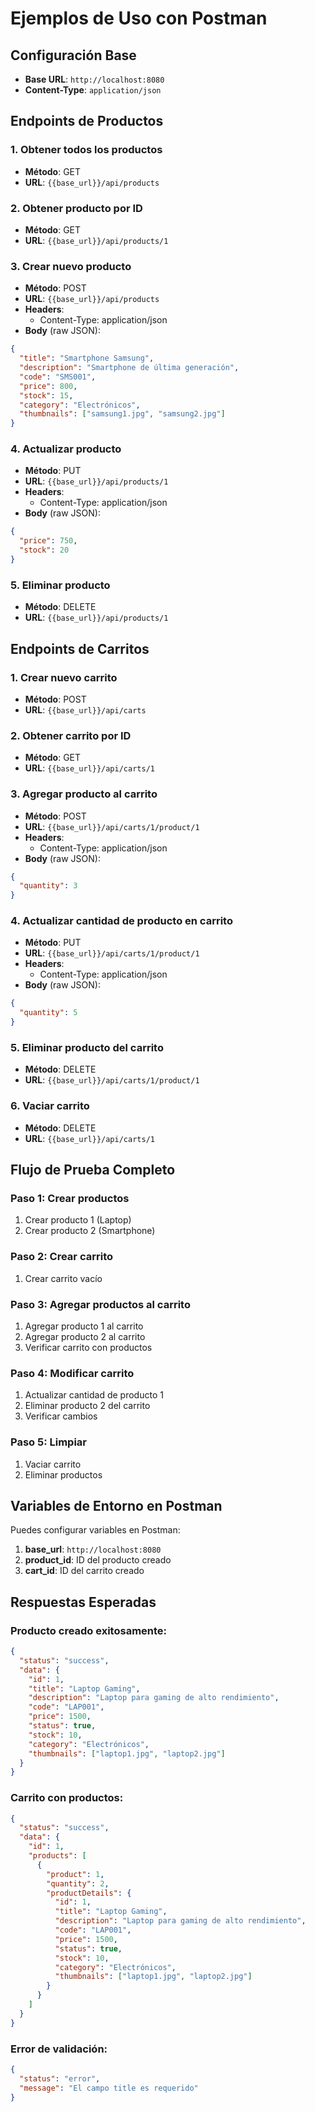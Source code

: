 # Ejemplos de Uso con Postman

## Configuración Base
- **Base URL**: `http://localhost:8080`
- **Content-Type**: `application/json`

## Endpoints de Productos

### 1. Obtener todos los productos
- **Método**: GET
- **URL**: `{{base_url}}/api/products`

### 2. Obtener producto por ID
- **Método**: GET
- **URL**: `{{base_url}}/api/products/1`

### 3. Crear nuevo producto
- **Método**: POST
- **URL**: `{{base_url}}/api/products`
- **Headers**: 
  - Content-Type: application/json
- **Body** (raw JSON):
```json
{
  "title": "Smartphone Samsung",
  "description": "Smartphone de última generación",
  "code": "SMS001",
  "price": 800,
  "stock": 15,
  "category": "Electrónicos",
  "thumbnails": ["samsung1.jpg", "samsung2.jpg"]
}
```

### 4. Actualizar producto
- **Método**: PUT
- **URL**: `{{base_url}}/api/products/1`
- **Headers**: 
  - Content-Type: application/json
- **Body** (raw JSON):
```json
{
  "price": 750,
  "stock": 20
}
```

### 5. Eliminar producto
- **Método**: DELETE
- **URL**: `{{base_url}}/api/products/1`

## Endpoints de Carritos

### 1. Crear nuevo carrito
- **Método**: POST
- **URL**: `{{base_url}}/api/carts`

### 2. Obtener carrito por ID
- **Método**: GET
- **URL**: `{{base_url}}/api/carts/1`

### 3. Agregar producto al carrito
- **Método**: POST
- **URL**: `{{base_url}}/api/carts/1/product/1`
- **Headers**: 
  - Content-Type: application/json
- **Body** (raw JSON):
```json
{
  "quantity": 3
}
```

### 4. Actualizar cantidad de producto en carrito
- **Método**: PUT
- **URL**: `{{base_url}}/api/carts/1/product/1`
- **Headers**: 
  - Content-Type: application/json
- **Body** (raw JSON):
```json
{
  "quantity": 5
}
```

### 5. Eliminar producto del carrito
- **Método**: DELETE
- **URL**: `{{base_url}}/api/carts/1/product/1`

### 6. Vaciar carrito
- **Método**: DELETE
- **URL**: `{{base_url}}/api/carts/1`

## Flujo de Prueba Completo

### Paso 1: Crear productos
1. Crear producto 1 (Laptop)
2. Crear producto 2 (Smartphone)

### Paso 2: Crear carrito
1. Crear carrito vacío

### Paso 3: Agregar productos al carrito
1. Agregar producto 1 al carrito
2. Agregar producto 2 al carrito
3. Verificar carrito con productos

### Paso 4: Modificar carrito
1. Actualizar cantidad de producto 1
2. Eliminar producto 2 del carrito
3. Verificar cambios

### Paso 5: Limpiar
1. Vaciar carrito
2. Eliminar productos

## Variables de Entorno en Postman

Puedes configurar variables en Postman:

1. **base_url**: `http://localhost:8080`
2. **product_id**: ID del producto creado
3. **cart_id**: ID del carrito creado

## Respuestas Esperadas

### Producto creado exitosamente:
```json
{
  "status": "success",
  "data": {
    "id": 1,
    "title": "Laptop Gaming",
    "description": "Laptop para gaming de alto rendimiento",
    "code": "LAP001",
    "price": 1500,
    "status": true,
    "stock": 10,
    "category": "Electrónicos",
    "thumbnails": ["laptop1.jpg", "laptop2.jpg"]
  }
}
```

### Carrito con productos:
```json
{
  "status": "success",
  "data": {
    "id": 1,
    "products": [
      {
        "product": 1,
        "quantity": 2,
        "productDetails": {
          "id": 1,
          "title": "Laptop Gaming",
          "description": "Laptop para gaming de alto rendimiento",
          "code": "LAP001",
          "price": 1500,
          "status": true,
          "stock": 10,
          "category": "Electrónicos",
          "thumbnails": ["laptop1.jpg", "laptop2.jpg"]
        }
      }
    ]
  }
}
```

### Error de validación:
```json
{
  "status": "error",
  "message": "El campo title es requerido"
}
``` 